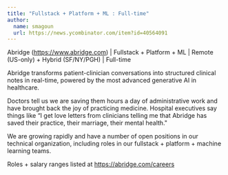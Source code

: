 ```yaml
---
title: "Fullstack + Platform + ML : Full-time"
author:
  name: smagoun
  url: https://news.ycombinator.com/item?id=40564091
---
```

Abridge (<a href="https:&#x2F;&#x2F;www.abridge.com" rel="nofollow">https:&#x2F;&#x2F;www.abridge.com</a>) | Fullstack + Platform + ML | Remote (US-only) + Hybrid (SF&#x2F;NY&#x2F;PGH) | Full-time

Abridge transforms patient-clinician conversations into structured clinical notes in real-time, powered by the most advanced generative AI in healthcare.

Doctors tell us we are saving them hours a day of administrative work and have brought back the joy of practicing medicine. Hospital executives say things like “I get love letters from clinicians telling me that Abridge has saved their practice, their marriage, their mental health.&quot;

We are growing rapidly and have a number of open positions in our technical organization, including roles in our fullstack + platform + machine learning teams.

Roles + salary ranges listed at <a href="https:&#x2F;&#x2F;abridge.com&#x2F;careers" rel="nofollow">https:&#x2F;&#x2F;abridge.com&#x2F;careers</a>
